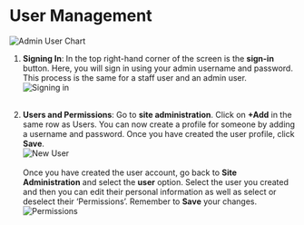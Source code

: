 # User Management

![Admin User Chart](../../img/admin-user-diagramflow.png "Signing in")

1. **Signing In**:
In the top right-hand corner of the screen is the **sign-in** button. Here, you will sign in using your admin username and password. This process is the same for a staff user 
and an admin user. 
<br>![Signing in](../../img/login.gif "Signing in")<br><br>

2. **Users and Permissions**:
Go to **site administration**. Click on **+Add** in the same row as Users. You can now create a profile for someone by adding a username and password. Once you have created the user profile, click **Save**.
<br>![New User](../../img/new-user.gif "New User")<br><br>
Once you have created the user account, go back to **Site Administration** and select the **user** option. Select the user you created and then you can edit their personal information as well as select or deselect their ‘Permissions’. Remember to **Save** your changes. 
<br>![Permissions](../../img/permissions.gif "Permissions")<br>
